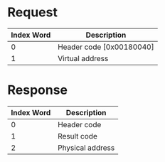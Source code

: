 # Request

| Index Word | Description                |
|------------|----------------------------|
| 0          | Header code \[0x00180040\] |
| 1          | Virtual address            |

# Response

| Index Word | Description      |
|------------|------------------|
| 0          | Header code      |
| 1          | Result code      |
| 2          | Physical address |